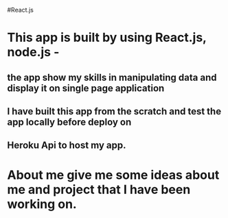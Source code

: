 #React.js

# This app is built by using React.js, node.js -
## the app show my skills in manipulating data and display it on single page application
## I have built this app from the scratch and test the app locally before deploy on
## Heroku Api to host my app.
# About me give me some ideas about me and project that I have been working on. 
